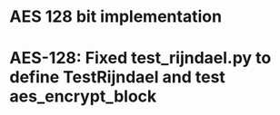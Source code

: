 # AES 128 bit implementation

# AES-128: Fixed test_rijndael.py to define TestRijndael and test aes_encrypt_block
